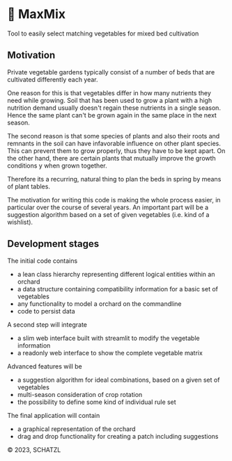 # :seedling: MaxMix
Tool to easily select matching vegetables for mixed bed cultivation

## Motivation

Private vegetable gardens typically consist of a number of beds that are cultivated differently each year.

One reason for this is that vegetables differ in how many nutrients they need while growing. Soil that has been used to grow a plant with a high nutrition demand usually doesn't regain these nutrients in a single season. Hence the same plant can't be grown again in the same place in the next season.

The second reason is that some species of plants and also their roots and remnants in the soil can have infavorable influence on other plant species. This can prevent them to grow properly, thus they have to be kept apart. On the other hand, there are certain plants that mutually improve the growth conditions y when grown together.

Therefore its a recurring, natural thing to plan the beds in spring by means of plant tables. 

The motivation for writing this code is making the whole process easier, in particular over the course of several years. An important part will be a suggestion algorithm based on a set of given vegetables (i.e. kind of a wishlist).

## Development stages

The initial code contains 
- a lean class hierarchy representing different logical entities within an orchard
- a data structure containing compatibility information for a basic set of vegetables
- any functionality to model a orchard on the commandline
- code to persist data 

A second step will integrate
- a slim web interface built with streamlit to modify the vegetable information
- a readonly web interface to show the complete vegetable matrix

Advanced features will be
- a suggestion algorithm for ideal combinations, based on a given set of vegetables
- multi-season consideration of crop rotation
- the possibility to define some kind of individual rule set

The final application will contain
- a graphical representation of the orchard
- drag and drop functionality for creating a patch including suggestions

© 2023, SCHATZL

